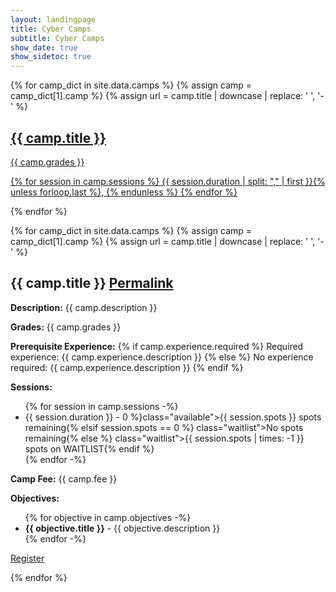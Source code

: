 ```yaml
---
layout: landingpage
title: Cyber Camps
subtitle: Cyber Camps
show_date: true
show_sidetoc: true
---
```

<div class="container">
    <div class="row">
    {% for camp_dict in site.data.camps %}
    {% assign camp = camp_dict[1].camp %}
    {% assign url = camp.title | downcase | replace: ' ', '-' %}
        <div class="col-md-6">
            <a href="#{{ url }}">
                <div class="text-left my-4 py-5 px-3 rounded-lg chulapa-overlay-img text-white" style="background-color: var(--primary)">
                <h2 class="py-3">{{ camp.title }}</h2>
                <p class="lead font-weight-light py-2">{{ camp.grades }}</p>
                <p class="lead font-weight-light py-2">
                    {% for session in camp.sessions %}
                        {{ session.duration | split: "," | first }}{% unless forloop.last %}, {% endunless %}
                    {% endfor %}
                </p>
                </div>
            </a>
        </div>
    {% endfor %}
    </div>
</div>

{% for camp_dict in site.data.camps %}
{% assign camp = camp_dict[1].camp %}
{% assign url = camp.title | downcase | replace: ' ', '-' %}
<div class="container mb-4">
    <h2 id="{{ url }}">
        {{ camp.title }}
        <a class="chulapa-header-link ml-2 chulapaDateSocial" href="#{{ url }}" title="Permalink"><span class="sr-only">Permalink</span><i class="fas fa-link fa-2xs align-middle"></i></a>
    </h2>
    <p>
        <b>Description:</b>
        {{ camp.description }}
    </p>
    <p>
        <b>Grades:</b>
        {{ camp.grades }}
    </p>
    <p>
        <b>Prerequisite Experience:</b>
        {% if camp.experience.required %}
            Required experience: {{ camp.experience.description }}
        {% else %}
            No experience required: {{ camp.experience.description }}
        {% endif %}
    </p>
    <p>
        <b>Sessions:</b>
        <ul>
        {% for session in camp.sessions -%}
            <li>
                {{ session.duration }} - <span {% if session.spots > 0 %}class="available">{{ session.spots }} spots remaining{% elsif session.spots == 0 %} class="waitlist">No spots remaining{% else %} class="waitlist">{{ session.spots | times: -1 }} spots on WAITLIST{% endif %}</span>
            </li>
        {% endfor -%}
        </ul>
    </p>
    <p>
        <b>Camp Fee:</b>
        {{ camp.fee }}
    </p>
    <p>
        <b>Objectives:</b>
        <ul>
        {% for objective in camp.objectives -%}
            <li>
                <b>{{ objective.title }}</b> - {{ objective.description }}
            </li>
        {% endfor -%}
        </ul>
    </p>
    <p>
        <a class="btn btn-info text-white" href="{{ camp.registration }}" target="_blank" rel="noopener noreferrer">Register</a>
    </p>
    
</div>
{% endfor %}